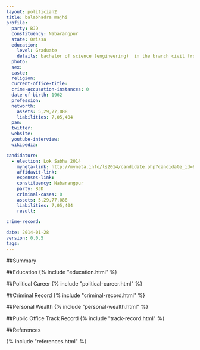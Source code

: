 ```yaml
---
layout: politician2
title: balabhadra majhi
profile: 
  party: BJD
  constituency: Nabarangpur
  state: Orissa
  education: 
    level: Graduate
    details: bachelor of science (engineering)  in the branch civil from sambalpur university in the year 1985
  photo: 
  sex: 
  caste: 
  religion: 
  current-office-title: 
  crime-accusation-instances: 0
  date-of-birth: 1962
  profession: 
  networth: 
    assets: 5,29,77,088
    liabilities: 7,05,404
  pan: 
  twitter: 
  website: 
  youtube-interview: 
  wikipedia: 

candidature: 
  - election: Lok Sabha 2014
    myneta-link: http://myneta.info/ls2014/candidate.php?candidate_id=816
    affidavit-link: 
    expenses-link: 
    constituency: Nabarangpur 
    party: BJD
    criminal-cases: 0
    assets: 5,29,77,088
    liabilities: 7,05,404
    result:  

crime-record: 

date: 2014-01-28
version: 0.0.5
tags: 
---
```

##Summary


##Education
{% include "education.html" %}


##Political Career
{% include "political-career.html" %}


##Criminal Record
{% include "criminal-record.html" %}


##Personal Wealth
{% include "personal-wealth.html" %}


##Public Office Track Record
{% include "track-record.html" %}


##References


{% include "references.html" %}
